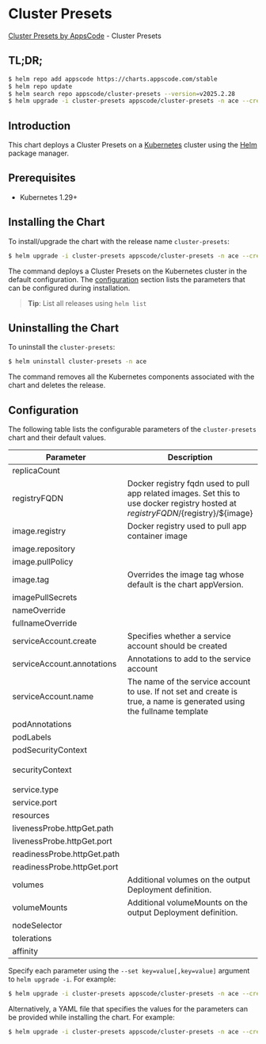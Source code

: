 # Cluster Presets

[Cluster Presets by AppsCode](https://github.com/appscode-cloud) - Cluster Presets

## TL;DR;

```bash
$ helm repo add appscode https://charts.appscode.com/stable
$ helm repo update
$ helm search repo appscode/cluster-presets --version=v2025.2.28
$ helm upgrade -i cluster-presets appscode/cluster-presets -n ace --create-namespace --version=v2025.2.28
```

## Introduction

This chart deploys a Cluster Presets on a [Kubernetes](http://kubernetes.io) cluster using the [Helm](https://helm.sh) package manager.

## Prerequisites

- Kubernetes 1.29+

## Installing the Chart

To install/upgrade the chart with the release name `cluster-presets`:

```bash
$ helm upgrade -i cluster-presets appscode/cluster-presets -n ace --create-namespace --version=v2025.2.28
```

The command deploys a Cluster Presets on the Kubernetes cluster in the default configuration. The [configuration](#configuration) section lists the parameters that can be configured during installation.

> **Tip**: List all releases using `helm list`

## Uninstalling the Chart

To uninstall the `cluster-presets`:

```bash
$ helm uninstall cluster-presets -n ace
```

The command removes all the Kubernetes components associated with the chart and deletes the release.

## Configuration

The following table lists the configurable parameters of the `cluster-presets` chart and their default values.

|          Parameter          |                                                             Description                                                              |                                                                                            Default                                                                                             |
|-----------------------------|--------------------------------------------------------------------------------------------------------------------------------------|------------------------------------------------------------------------------------------------------------------------------------------------------------------------------------------------|
| replicaCount                |                                                                                                                                      | <code>1</code>                                                                                                                                                                                 |
| registryFQDN                | Docker registry fqdn used to pull app related images. Set this to use docker registry hosted at ${registryFQDN}/${registry}/${image} | <code>ghcr.io</code>                                                                                                                                                                           |
| image.registry              | Docker registry used to pull app container image                                                                                     | <code>appscode</code>                                                                                                                                                                          |
| image.repository            |                                                                                                                                      | <code>cluster-presets</code>                                                                                                                                                                   |
| image.pullPolicy            |                                                                                                                                      | <code>IfNotPresent</code>                                                                                                                                                                      |
| image.tag                   | Overrides the image tag whose default is the chart appVersion.                                                                       | <code>""</code>                                                                                                                                                                                |
| imagePullSecrets            |                                                                                                                                      | <code>[]</code>                                                                                                                                                                                |
| nameOverride                |                                                                                                                                      | <code>""</code>                                                                                                                                                                                |
| fullnameOverride            |                                                                                                                                      | <code>""</code>                                                                                                                                                                                |
| serviceAccount.create       | Specifies whether a service account should be created                                                                                | <code>true</code>                                                                                                                                                                              |
| serviceAccount.annotations  | Annotations to add to the service account                                                                                            | <code>{}</code>                                                                                                                                                                                |
| serviceAccount.name         | The name of the service account to use. If not set and create is true, a name is generated using the fullname template               | <code>""</code>                                                                                                                                                                                |
| podAnnotations              |                                                                                                                                      | <code>{}</code>                                                                                                                                                                                |
| podLabels                   |                                                                                                                                      | <code>{}</code>                                                                                                                                                                                |
| podSecurityContext          |                                                                                                                                      | <code>{}</code>                                                                                                                                                                                |
| securityContext             |                                                                                                                                      | <code>{"allowPrivilegeEscalation":false,"capabilities":{"drop":["ALL"]},"readOnlyRootFilesystem":true,"runAsNonRoot":true,"runAsUser":65534,"seccompProfile":{"type":"RuntimeDefault"}}</code> |
| service.type                |                                                                                                                                      | <code>ClusterIP</code>                                                                                                                                                                         |
| service.port                |                                                                                                                                      | <code>8081</code>                                                                                                                                                                              |
| resources                   |                                                                                                                                      | <code>{}</code>                                                                                                                                                                                |
| livenessProbe.httpGet.path  |                                                                                                                                      | <code>/healthz</code>                                                                                                                                                                          |
| livenessProbe.httpGet.port  |                                                                                                                                      | <code>http</code>                                                                                                                                                                              |
| readinessProbe.httpGet.path |                                                                                                                                      | <code>/healthz</code>                                                                                                                                                                          |
| readinessProbe.httpGet.port |                                                                                                                                      | <code>http</code>                                                                                                                                                                              |
| volumes                     | Additional volumes on the output Deployment definition.                                                                              | <code>[]</code>                                                                                                                                                                                |
| volumeMounts                | Additional volumeMounts on the output Deployment definition.                                                                         | <code>[]</code>                                                                                                                                                                                |
| nodeSelector                |                                                                                                                                      | <code>{}</code>                                                                                                                                                                                |
| tolerations                 |                                                                                                                                      | <code>[]</code>                                                                                                                                                                                |
| affinity                    |                                                                                                                                      | <code>{}</code>                                                                                                                                                                                |


Specify each parameter using the `--set key=value[,key=value]` argument to `helm upgrade -i`. For example:

```bash
$ helm upgrade -i cluster-presets appscode/cluster-presets -n ace --create-namespace --version=v2025.2.28 --set replicaCount=1
```

Alternatively, a YAML file that specifies the values for the parameters can be provided while
installing the chart. For example:

```bash
$ helm upgrade -i cluster-presets appscode/cluster-presets -n ace --create-namespace --version=v2025.2.28 --values values.yaml
```
